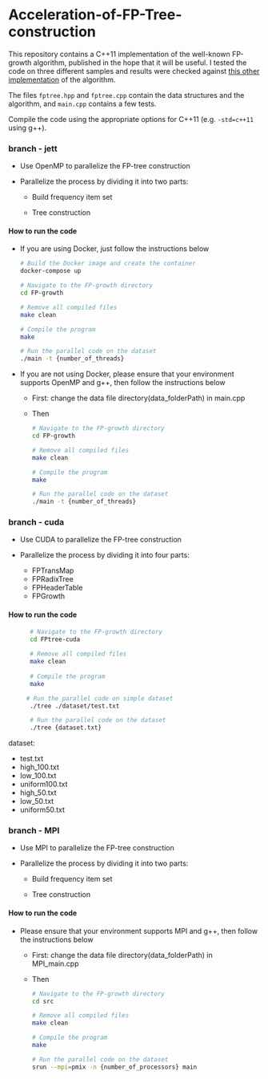 # Acceleration-of-FP-Tree-construction

This repository contains a C++11 implementation of the well-known FP-growth algorithm, published in the hope that it will be useful. I tested the code on three different samples and results were checked against [this other implementation](http://www.borgelt.net/fpgrowth.html) of the algorithm.

The files `fptree.hpp` and `fptree.cpp` contain the data structures and the algorithm, and `main.cpp` contains a few tests.

Compile the code using the appropriate options for C++11 (e.g. `-std=c++11` using g++).


### branch - jett 

* Use OpenMP to parallelize the FP-tree construction

* Parallelize the process by dividing it into two parts:        
    * Build frequency item set
    
    * Tree construction

#### How to run the code

* If you are using Docker, just follow the instructions below

    ```bash
    # Build the Docker image and create the container
    docker-compose up 

    # Navigate to the FP-growth directory
    cd FP-growth

    # Remove all compiled files
    make clean

    # Compile the program
    make

    # Run the parallel code on the dataset
    ./main -t {number_of_threads}
    ```

* If you are not using Docker, please ensure that your environment supports OpenMP and g++, then follow the instructions below

   * First: change the data file directory(data_folderPath) in main.cpp 

   * Then
       ```bash
       # Navigate to the FP-growth directory
       cd FP-growth
   
       # Remove all compiled files
       make clean
   
       # Compile the program
       make
   
       # Run the parallel code on the dataset
       ./main -t {number_of_threads}
       ```

### branch - cuda

* Use CUDA to parallelize the FP-tree construction

* Parallelize the process by dividing it into four parts:        
    * FPTransMap
    * FPRadixTree
    * FPHeaderTable
    * FPGrowth

#### How to run the code

 ```bash
       # Navigate to the FP-growth directory
       cd FPtree-cuda
   
       # Remove all compiled files
       make clean
   
       # Compile the program
       make

      # Run the parallel code on simple dataset
       ./tree ./dataset/test.txt

       # Run the parallel code on the dataset
       ./tree {dataset.txt}       
 ```
dataset:
   * test.txt
   * high_100.txt
   * low_100.txt
   * uniform100.txt
   * high_50.txt
   * low_50.txt
   * uniform50.txt

### branch - MPI

* Use MPI to parallelize the FP-tree construction

* Parallelize the process by dividing it into two parts:        
    * Build frequency item set
    
    * Tree construction

#### How to run the code

* Please ensure that your environment supports MPI and g++, then follow the instructions below

   * First: change the data file directory(data_folderPath) in MPI_main.cpp 

   * Then
       ```bash
       # Navigate to the FP-growth directory
       cd src
   
       # Remove all compiled files
       make clean
   
       # Compile the program
       make
   
       # Run the parallel code on the dataset
      srun --mpi=pmix -n {number_of_processors} main
       ```
